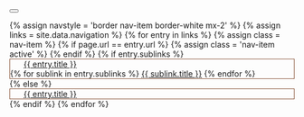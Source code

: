 <style>
/* Dropdown Content (Hidden by Default) */
.dropdown-content {
  display: none;
  position: absolute;
  background-color: #fff;
  color:#8b583d;
  min-width: 140px;
  box-shadow: 0px 8px 16px 0px rgba(0,0,0,0.2);
  z-index: 1;
  width:100%;
/*  line-height:2rem;*/
  top:28px;
  list-style: none;
  text-align:center;
}

/* Links inside the dropdown */
.dropdown-content a {
  color: #8b583d;
  padding: 2px 6px;
  text-decoration: none;
  display: block;
}

/* Change color of dropdown links on hover */
.dropdown-content a:hover {background-color: #8b583d;
    color: #fff;
}
#Toolbar ul { 
    list-style: none; 
    float: left; 
    padding:0;
}
#Toolbar ul li{ 
    /*font-size:small;*/
    border: 1px solid #8b583d;
}
/* Show the dropdown menu on hover */
.dropdown:hover .dropdown-content {
    display: block;
    }

/* Change the background color of the dropdown button when the dropdown content is shown */
.dropdown:hover .dropbtn {background-color: #001e36;}
.nav-link{
    padding: 0.5rem 1.5rem;
}
</style>
<script>
$(document).ready(function(){
    $("#toggleLink").unbind().click(function() {
        var showList = $("#toggleLink").hasClass("show-nav-link");
        if (showList) {
            $("#sub-menu").show();
            $("#toggleLink").removeClass("show-nav-link");
            $("#toggleLink").addClass("hide-nav-link");
            $("#toggleLink").html("Hide section navigation<span class=\"fa fa-angle-up\">&nbsp;</span>");
        } else {
            $("#sub-menu").hide();
            $("#toggleLink").removeClass("hide-nav-link");
            $("#toggleLink").addClass("show-nav-link");
            $("#toggleLink").html("Show section navigation<span class=\"fa fa-angle-down\">&nbsp;</span>");
        }
    });
});
</script>
<nav id="Toolbar"  class="navbar navbar-expand-sm tbToolbar my-4 border-top border-bottom border-white" role="navigation"><!-- class="collapse navbar-collapse">-->
<button class="navbar-toggler" type="button" data-toggle="collapse" data-target="#navbarSupportedContent" aria-controls="navbarSupportedContent" aria-expanded="false" aria-label="Toggle navigation">
<span class="navbar-toggler-icon bg-dark"></span>
</button>
<div class="collapse navbar-collapse" id="navbarSupportedContent">
    <ul class="navbar-nav mx-auto"><!-- nav navbar-nav">-->
        {% assign navstyle = 'border nav-item border-white mx-2' %}
        {% assign links = site.data.navigation %}
        {% for entry in links %}
            {% assign class = nav-item %}
            {% if page.url == entry.url %}
                {% assign class = 'nav-item active' %}
            {% endif %}
            {% if entry.sublinks %}
                <li id="{{entry.title}}-menu" id="{{ class }}" class="{{ navstyle }} tbItem dropdown {{ class }} ">
                    <a href="{{ site.baseurl }}{{ entry.url }}" id="{{entry.title}}-link" class="nav-link dropdown-toggle" data-toggle="dropdown" role="button" aria-haspopup="true" aria-expanded="false">{{ entry.title }} <span class="caret"></span></a>
                    <div class="dropdown-menu" aria-labelledby="{{entry.title}}-link">
                        {% for sublink in entry.sublinks %}
                            <a class="dropdown-item" href="{{ site.baseurl }}{{ sublink.url }}">{{ sublink.title }}</a>
                        {% endfor %}
                    </div>
                </li>
            {% else %}
                <li id="{{ class }}" class="{{ class }} {{navstyle}}">
                    <a class="nav-link " href="{{ site.baseurl }}{{ entry.url }}">{{ entry.title }}</a>
                </li>
            {% endif %}
        {% endfor %}
    </ul>
</div>
</nav>


